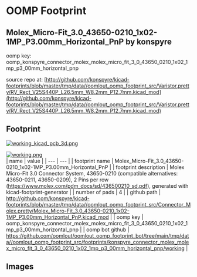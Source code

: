 # OOMP Footprint  
## Molex_Micro-Fit_3.0_43650-0210_1x02-1MP_P3.00mm_Horizontal_PnP  by konspyre  
  
oomp key: oomp_konspyre_connector_molex_molex_micro_fit_3_0_43650_0210_1x02_1mp_p3_00mm_horizontal_pnp  
  
source repo at: [http://github.com/konspyre/kicad-footprints/blob/master/tmp/data//oomlout_oomp_footprint_src/Varistor.pretty/RV_Rect_V25S440P_L26.5mm_W8.2mm_P12.7mm.kicad_mod](http://github.com/konspyre/kicad-footprints/blob/master/tmp/data//oomlout_oomp_footprint_src/Varistor.pretty/RV_Rect_V25S440P_L26.5mm_W8.2mm_P12.7mm.kicad_mod)  
## Footprint  
  
[![working_kicad_pcb_3d.png](working_kicad_pcb_3d_600.png)](working_kicad_pcb_3d.png)  
  
[![working.png](working_600.png)](working.png)  
| name | value | 
| --- | --- | 
| footprint name | Molex_Micro-Fit_3.0_43650-0210_1x02-1MP_P3.00mm_Horizontal_PnP | 
| footprint description | Molex Micro-Fit 3.0 Connector System, 43650-0210 (compatible alternatives: 43650-0211, 43650-0209), 2 Pins per row (https://www.molex.com/pdm_docs/sd/436500210_sd.pdf), generated with kicad-footprint-generator | 
| number of pads | 4 | 
| github path | http://github.com/konspyre/kicad-footprints/blob/master/tmp/data//oomlout_oomp_footprint_src/Connector_Molex.pretty/Molex_Micro-Fit_3.0_43650-0210_1x02-1MP_P3.00mm_Horizontal_PnP.kicad_mod | 
| oomp key | oomp_konspyre_connector_molex_molex_micro_fit_3_0_43650_0210_1x02_1mp_p3_00mm_horizontal_pnp | 
| oomp bot github | https://github.com/oomlout/oomlout_oomp_footprint_bot/tree/main/tmp/data//oomlout_oomp_footprint_src/footprints/konspyre_connector_molex_molex_micro_fit_3_0_43650_0210_1x02_1mp_p3_00mm_horizontal_pnp/working | 
## Images  
